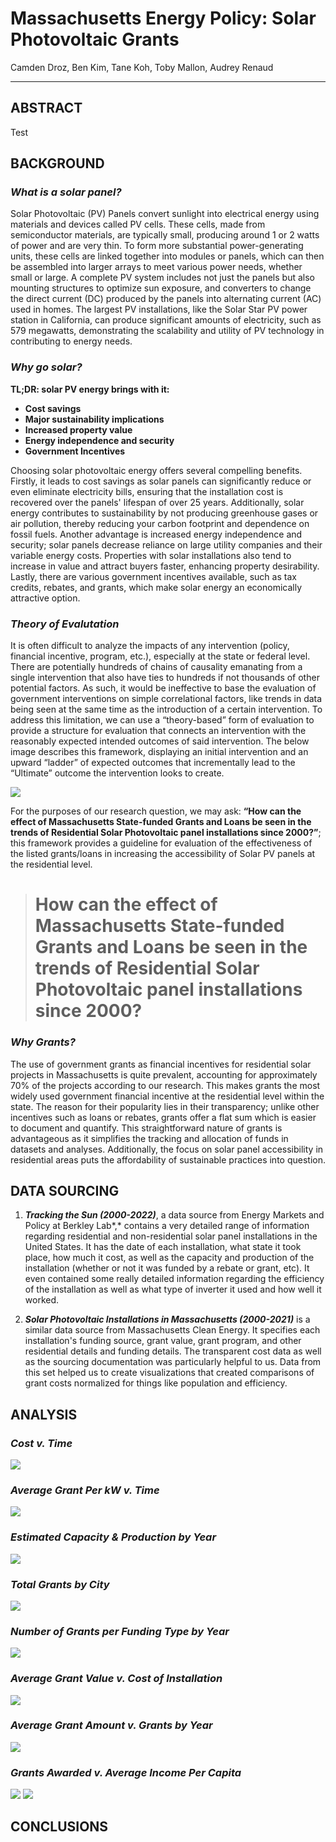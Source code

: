 # Massachusetts Energy Policy: Solar Photovoltaic Grants

Camden Droz, Ben Kim, Tane Koh, Toby Mallon, Audrey Renaud

------------------------------------------------------------------------

## ABSTRACT

Test

## BACKGROUND

### *What is a solar panel?*

Solar Photovoltaic (PV) Panels convert sunlight into electrical energy using materials and devices called PV cells. These cells, made from semiconductor materials, are typically small, producing around 1 or 2 watts of power and are very thin. To form more substantial power-generating units, these cells are linked together into modules or panels, which can then be assembled into larger arrays to meet various power needs, whether small or large. A complete PV system includes not just the panels but also mounting structures to optimize sun exposure, and converters to change the direct current (DC) produced by the panels into alternating current (AC) used in homes. The largest PV installations, like the Solar Star PV power station in California, can produce significant amounts of electricity, such as 579 megawatts, demonstrating the scalability and utility of PV technology in contributing to energy needs.

### *Why go solar?*

**TL;DR: solar PV energy brings with it:**

-   **Cost savings**
-   **Major sustainability implications**
-   **Increased property value**
-   **Energy independence and security**
-   **Government Incentives**

Choosing solar photovoltaic energy offers several compelling benefits. Firstly, it leads to cost savings as solar panels can significantly reduce or even eliminate electricity bills, ensuring that the installation cost is recovered over the panels' lifespan of over 25 years. Additionally, solar energy contributes to sustainability by not producing greenhouse gases or air pollution, thereby reducing your carbon footprint and dependence on fossil fuels. Another advantage is increased energy independence and security; solar panels decrease reliance on large utility companies and their variable energy costs. Properties with solar installations also tend to increase in value and attract buyers faster, enhancing property desirability. Lastly, there are various government incentives available, such as tax credits, rebates, and grants, which make solar energy an economically attractive option.

### *Theory of Evalutation*

It is often difficult to analyze the impacts of any intervention (policy, financial incentive, program, etc.), especially at the state or federal level. There are potentially hundreds of chains of causality emanating from a single intervention that also have ties to hundreds if not thousands of other potential factors. As such, it would be ineffective to base the evaluation of government interventions on simple correlational factors, like trends in data being seen at the same time as the introduction of a certain intervention. To address this limitation, we can use a “theory-based” form of evaluation to provide a structure for evaluation that connects an intervention with the reasonably expected intended outcomes of said intervention. The below image describes this framework, displaying an initial intervention and an upward “ladder” of expected outcomes that incrementally lead to the “Ultimate” outcome the intervention looks to create.

![](assets/theories-of-change-and-logic-models.jpg)

For the purposes of our research question, we may ask: **“How can the effect of Massachusetts State-funded Grants and Loans be seen in the trends of Residential Solar Photovoltaic panel installations since 2000?”**; this framework provides a guideline for evaluation of the effectiveness of the listed grants/loans in increasing the accessibility of Solar PV panels at the residential level.

> # **How can the effect of Massachusetts State-funded Grants and Loans be seen in the trends of Residential Solar Photovoltaic panel installations since 2000?**

### *Why Grants?*

The use of government grants as financial incentives for residential solar projects in Massachusetts is quite prevalent, accounting for approximately 70% of the projects according to our research. This makes grants the most widely used government financial incentive at the residential level within the state. The reason for their popularity lies in their transparency; unlike other incentives such as loans or rebates, grants offer a flat sum which is easier to document and quantify. This straightforward nature of grants is advantageous as it simplifies the tracking and allocation of funds in datasets and analyses. Additionally, the focus on solar panel accessibility in residential areas puts the affordability of sustainable practices into question.

## DATA SOURCING

1.  ***Tracking the Sun (2000-2022)***, a data source from Energy Markets and Policy at Berkley Lab*,* contains a very detailed range of information regarding residential and non-residential solar panel installations in the United States. It has the date of each installation, what state it took place, how much it cost, as well as the capacity and production of the installation (whether or not it was funded by a rebate or grant, etc). It even contained some really detailed information regarding the efficiency of the installation as well as what type of inverter it used and how well it worked.

2.  ***Solar Photovoltaic Installations in Massachusetts (2000-2021)*** is a similar data source from Massachusetts Clean Energy. It specifies each installation's funding source, grant value, grant program, and other residential details and funding details. The transparent cost data as well as the sourcing documentation was particularly helpful to us. Data from this set helped us to create visualizations that created comparisons of grant costs normalized for things like population and efficiency.

## ANALYSIS

### *Cost v. Time*

![](assets/01-cost-over-time.png)

### *Average Grant Per kW v. Time*

![](assets/02-grant-per-kWh.png)

### *Estimated Capacity & Production by Year*

![](assets/03-est-capacity-vs-production.png)

### *Total Grants by City*

![](assets/04-grants-by-city-choro.png)

### *Number of Grants per Funding Type by Year*

![](assets/05-grants-types.png)

### *Average Grant Value v. Cost of Installation*

![](assets/06-grant-value-vs-cost.png)

### *Average Grant Amount v. Grants by Year*

![](assets/07-grant-amount-vs-grants-by-year.png)

### *Grants Awarded v. Average Income Per Capita*

![](assets/08a-grants-awarded-v-avg-income.png) ![](assets/08b-grants-awarded-v-avg-income.png)

## CONCLUSIONS